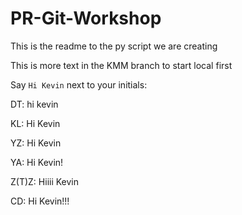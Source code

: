 # PR-Git-Workshop

This is the readme to the py script we are creating

This is more text in the KMM branch to start local first

Say `Hi Kevin` next to your initials:

DT: hi kevin

KL: Hi Kevin

YZ: Hi Kevin

YA: Hi Kevin!

Z(T)Z: Hiiii Kevin

CD: Hi Kevin!!!

